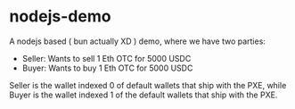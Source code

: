 # nodejs-demo

A nodejs based ( bun actually XD ) demo, where we have two parties:
- Seller: Wants to sell 1 Eth OTC for 5000 USDC
- Buyer: Wants to buy 1 Eth OTC for 5000 USDC

Seller is the wallet indexed 0 of default wallets that ship with the PXE, while Buyer is the wallet indexed 1 of the default wallets that ship with the PXE.
